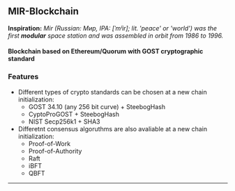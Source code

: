 ## **MIR-Blockchain**

**Inspiration:** _Mir (Russian: Мир, IPA: [ˈmʲir]; lit. 'peace' or 'world') was the first **modular** space station and was assembled in orbit from 1986 to 1996._

#### Blockchain based on Ethereum/Quorum with GOST cryptographic standard

### Features

- Different types of crypto standards can be chosen at a new chain initialization: 
  - GOST 34.10 (any 256 bit curve) + SteebogHash
  - CyptoProGOST + SteebogHash
  - NIST Secp256k1 + SHA3
- Differetnt consensus algoruthms are also avaliable at a new chain initialization:
  - Proof-of-Work
  - Proof-of-Authority 
  - Raft
  - iBFT
  - QBFT
_______
